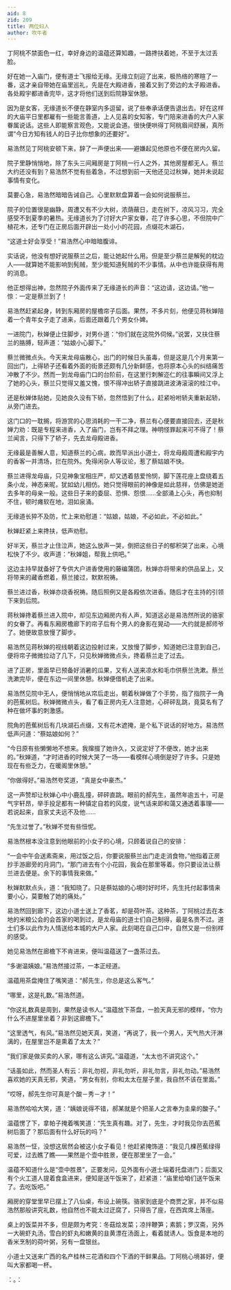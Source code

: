 ```yaml
---
aid: 8
zid: 209
title: 两位妇人
author: 吹牛者
---
```


丁阿桃不禁面色一红，幸好身边的温蕴还算知趣，一路搀扶着她，不至于太过丢脸。

好在她一入庙门，便有道士飞报给无缘。无缘立刻迎了出来，极热络的寒暄了一番，这才亲自带她在庙里巡礼，先是在大殿进香，接着又到了旁边的太子殿进香。各处殿宇都进香完毕，这才将他们送到后院静室休憩。

因为是女客，无缘道长不便在静室内多逗留，说了些奉承话便告退出去。好在这样的大庙平日里都雇有一些能言善道，上人见喜的女知客，专门陪来进香的大户人家眷属说话。这些人即能察言观色，又能说会道。很快便哄得丁阿桃眉间舒展，真所谓“今日方知有钱人的日子比你想象的还要好”。

易浩然见丁阿桃安顿下来，辞了一声便出来――避嫌起见他原也不便在房内久留。

院子里静悄悄地，除了东头三间厢房是丁阿桃一行人之外，其他房屋都无人。蔡兰大约还没有到？易浩然不觉有些着急，不过想到前一天他还见过秋婵，她并未说起事情有变化。

莫要心急，易浩然暗暗告诫自己。心里默默盘算着一会如何说服蔡兰。

院子的位置很是幽静，周遭又有不少大树，浓荫蔽日，走在树下，凉风习习，完全感受不到夏季的暑热。无缘道长为了讨好大户家女眷，花了许多心思，不但院中广植花木，还专门在正房后面开辟出一处小小的花园，点缀花木湖石，

“这道士好会享受！”易浩然心中暗暗腹诽。

实话说，他没有想好说服蔡兰之后，能让她起什么用。但是至少蔡兰是解髡的枕边人――就算她不能影响到髡贼，至少能知道髡贼的不少事情。从中也许能获得有用的消息。

他正想得出神，忽然院子外面传来了无缘道长的声音：“这边请，这边请。”他一惊：一定是蔡兰到了！

易浩然赶紧起身，转到东厢房的屋檐帘子后面。果然，不多片刻，他便见蒋秋婵陪着一个青年女子走了进来，后面还跟着几个男女仆婢。

一进院门，秋婵便止住脚步，对男仆道：“你们就在这院外伺候。”说罢，又扶住蔡兰的胳膊，轻声道：“姑娘小心脚下。”

蔡兰微微点头。今天来龙母庙散心，出门的时候日头虽毒，但是这是几个月来第一回出门，上得轿子还看着外面的街景还颇有几分新鲜感，也将原本心头的纠结痛苦冲散了不少。然而一到龙母庙门口的台阶前，在这里行刺解迩仁的往事瞬间又浮上了她的心头，蔡兰只觉得又羞又愧，恨不得冲出轿子直接跳进波涛滚滚的桂江中。

还是秋婵体贴她，见她良久没有下轿，忽然悟到了什么，赶紧吩咐轿夫重新起轿，从旁门进去。

这门口的一耽搁，将游赏的心思消耗的一干二净，蔡兰有心便要直接回去，还是秋婵力劝：既是专程来进香，入了庙门，岂有不拜之理。神明怪罪起来可不得了！蔡兰闻言，只得下了轿子，先去龙母殿进香。

无缘最是善解人意，知道蔡兰的心病，故而早派出小道士，将龙母殿周遭和殿宇内的香客一并清场，拦在院外。免得闲杂人等议论，惹了蔡姑娘不快。

蔡兰进得龙母庙，只见神象宝相庄严，却又透着慈爱怜悯，脚下莲花座上盘绕着五条小龙，神态亲昵，犹如幼儿相仿。她只觉得眼前的神像是如此慈祥，仿佛是她逝去多年的母亲一般。这些日子来的委屈、恐惧、怨恨……全部涌上心头，再也抑制不住，顿时瘫软在地，泪如泉涌。

无缘道长猝不及防，忙上来劝慰道：“姑娘，姑娘，不必如此，不必如此。”

秋婵赶紧上来搀扶，低声劝慰。

好半天，蔡兰才止住泣声，她这么放声一哭，倒把这些日子的郁积哭了出来，心境松快了不少。收声道：“秋婵姐，帮我上供吧。”

这边主持早就备好了专供大户进香使用的藤编蒲团，秋婵亦将带来的供品呈上，又将带来的藏香燃着，蔡兰接过，默默祝祷。

蔡兰进过香，秋婵亦烧香祝祷。随后照例又是各殿依次进香。随后才在主持的引领下来到后院。

蒋秋婵搀着蔡兰进入院中，却见东边厢房内有人声，知道这必是易浩然所说的骆家的女眷了。再看东厢房檐廊下的帘子后有个男人的身影在晃动――大约就是郝师爷了。她便故意放慢了脚步。

易浩然见蒋秋婵的视线朝着这边投射过来，又放慢了脚步，知道她已注意到自己，便将帘子微微拉动了几下，只见秋婵微微点头，搀着蔡兰走了过去。

进了正房，里面早已预备好消暑的瓜果，又有人送来凉水和毛巾供蔡兰洗漱。蔡兰洗漱完毕，便在东边一间里休憩。秋婵便借机走了出来。

易浩然见院中无人，便悄悄地从帘后走出，朝着秋婵做了个手势，指了指院子一角的芭蕉树后。秋婵微微点头，看了看正房内无人注意她，心砰砰乱跳，竟莫名有了种在做坏事的刺激感。

院角的芭蕉树后有几块湖石点缀，又有花木遮掩，是个私下说话的好地方。易浩然低声问道：“蔡姑娘如何？”

“今日原有些懒懒地不想来。我撺掇了她许久，又说定好了不便改，她才出来的。”秋婵道，“才时进香的时候大哭了一场――看模样心境倒是好了许多。只是她现在有些乏力，在暖阁里休憩。”

“你做得好。”易浩然夸奖道，“真是女中豪杰。”

这一声赞却让秋婵心中小鹿乱撞，砰砰直跳。眼前的郝先生，虽然年逾五十，可是气宇轩昂，举手投足都有一种镇定自若的风度，说气话来即和蔼又通透着事理――若说起来，自家丈夫远不及他……

“先生过誉了。”秋婵不觉有些忸怩。

易浩然根本没注意到他眼前的小女子的心境，只顾着说自己的安排：

“一会中午会送素斋来，用过饭之后，你要说服蔡兰出门走走消食物，”他指着正房抄手游廊旁的月洞门，“那门进去有个小花园，我会在那里等着。你只要设法让蔡兰进去便是。余下的事情我来做。”

秋婵默默点头，道：“我知晓了。只是蔡姑娘的心境时好时坏，先生托付起事情来要小心，莫要触了她的痛处。”

易浩然回到廊下，这边小道士送上了香茗，却是荷叶茶。这种茶，丁阿桃过去在本地的米粮公会的会首家的喝到过，是龙母庙的道士们自己制得，最是名贵不过。道士们多以此作为人情送给本城的大户人家。此刻喝在自己口中，自然又是一份别样的感受。

她见易浩然在廊檐下不肯进来，便叫温蕴送了一盏茶过去。

“多谢温姨娘。”易浩然接过茶，一本正经道。

温蕴用茶盘掩住了嘴笑道：“郝先生，你总是这么客气。”

“哪里，这是礼数。”易浩然道。

“你这礼数真是周到，果然是读书人。”温蕴放下茶盘，一脸天真无邪的模样，“你为什么不进屋里坐着？非到这廊檐下。”

“这里透气，有风。”易浩然见她天真，笑道，“再说了，我一个男人，天气热大汗淋漓的，在屋里岂不是熏着了太太？”

“我们家是做买卖的人家，哪有这么讲究。”温蕴道，“太太也不讲究这个。”

“话虽如此，然而圣人有云：非礼勿视，非礼勿听，非礼勿言，非礼勿动。”易浩然喜欢她的天真无邪，笑道，“男女有别，你和太太在屋子里，我自然不该在里面。”

“哎呀，郝先生你可真是个酸－秀－才！”

易浩然哈哈大笑，道：“姨娘说得不错，郝某就是个把圣人之言奉为圭臬的酸子。”

温蕴愣了下，拿帕子掩着嘴笑道：“先生真有趣。对了，先生，才时我见你去芭蕉树后面了？那后面有什么好玩的吗？”

易浩然一怔，没想这居然会被这小女子看见！他赶紧掩饰道：“我见几棵芭蕉绿得可爱，过去瞧了瞧――果然是个壶中胜景，便在那里坐了一会。”

温蕴不知道什么是“壶中胜景”，正要发问，见外面有小道士端着托盘进门；后面又有个火工道人提着食盒进来，便知是送午饭来了，赶紧道：“庙里给咱们送午饭来了。去吃饭吧。”

厢房的穿堂里早已摆上了八仙桌，布设上碗筷。骆家到底是个商贾之家，并不似易浩然那般讲究礼数，他自然也不能太过迂腐了，只得告了座，在西宾席上落座。

桌上的饭菜并不多，但是颇为考究：冬菇烩发菜；凉拌鞭笋；素鹅；罗汉斋，另外一大碗虾丸汤，雪白的虾丸和嫩黄的韭黄漂在汤面上，看着就诱人。饭食是本地的香米烹制的荷叶粥，另有一盘银丝。

小道士又送来广西的名产桂林三花酒和四个下酒的干鲜果品。丁阿桃心境甚好，便叫大家都喝一杯。

：。：
